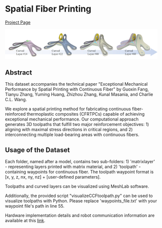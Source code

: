 # Spatial Fiber Printing
[Project Page](https://guoxinfang.github.io/SpatialFiberPrinting)

![](teaser.jpg)

## Abstract
This dataset accompanies the technical paper "Exceptional Mechanical Performance by Spatial Printing with Continuous Fiber" by Guoxin Fang, Tianyu Zhang, Yuming Huang, Zhizhou Zhang, Kunal Masania, and Charlie C.L. Wang.

We explore a spatial printing method for fabricating continuous fiber-reinforced thermoplastic composites (CFRTPCs) capable of achieving exceptional mechanical performance. Our computational approach generates 3D toolpaths that fulfill two major reinforcement objectives: 1) aligning with maximal stress directions in critical regions, and 2) interconnecting multiple load-bearing areas with continuous fibers.

## Usage of the Dataset

Each folder, named after a model, contains two sub-folders: 1) 'matrixlayer' - representing layers printed with matrix material, and 2) 'toolpath' - containing waypoints for continuous fiber. The toolpath waypoint format is [x, y, z, nx, ny, nz] + [user-defined parameters].

Toolpaths and curved layers can be visualized using MeshLab software.

Additionally, the provided script "visualizeCCFtoolpath.py" can be used to visualize toolpaths with Python. Please replace 'waypoints_file.txt' with your waypoint file's path in line 55.

Hardware implementation details and robot communication information are available at this [link](https://github.com/yuminghuang1995/Hardware_support_for_Curved_RoboFDM).

